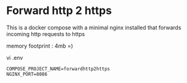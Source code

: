 # Forward http 2 https

This is a docker compose with a minimal nginx installed that forwards incoming http requests to https

memory footprint : 4mb  =)

 vi .env

```
COMPOSE_PROJECT_NAME=forwardhttp2https
NGINX_PORT=8086
```

